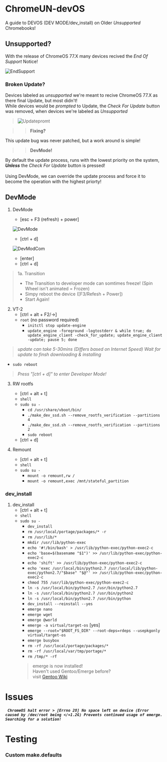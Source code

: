 # ChromeUN-devOS
A guide to DEVOS (DEV MODE/dev_install) on Older *Unsupported* Chromebooks!

## Unsupported?
>
With the release of ChromeOS 77.X many devices recived the *End Of Support* Notice!

![EndSupport](https://raw.githubusercontent.com/ssfgames13/ChromeUN-devOS/master/Screenshot%202020-04-29%20at%205.43.26%20PM.png)

### Broken Update?
>
Devices labeled as *unsupported* we're meant to recive ChromeOS 77.X as there final Update, but most didn't!\
While devices would be *prompted*  to Update, the *Check For Update* button was removed, when devices we're labeled as *Unsupported*

>![Updatepromt](https://raw.githubusercontent.com/ssfgames13/ChromeUN-devOS/master/Screenshot%202020-04-29%20at%205.55.12%20PM.png)

>> **Fixing?**

This update bug was never patched, but a work around is simple!

>> **DevMode!**

By default the update process, runs with the lowest priority on the system, ***Unless*** the *Check For Update* button is pressed!\
\
Using DevMode, we can override the update process and force it to become the operation with the highest priorty!

## DevMode

1. DevMode
     * [esc + F3 (refresh) + power]
     
    ![DevMode](https://github.com/ssfgames13/ChromeUN-devOS/blob/master/68747470733a2f2f626565626f6d2e636f6d2f77702d636f6e74656e742f75706c6f6164732f323031392f31322f5475726e2d4f6e2d4368726f6d65626f6f6.jpeg?raw=true)
     * [ctrl + d]
     
     ![DevModCom](https://github.com/ssfgames13/ChromeUN-devOS/blob/master/68747470733a2f2f7777772e7365727665746865686f6d652e636f6d2f77702d636f6e74656e742f75706c6f6164732f323031382f30332f476f6f676c652d4.jpeg?raw=true)
     * [enter]
     * [ctrl + d]
> 1a. Transition
   >  * The Transition to developer mode can somtimes freeze! (Spin Wheel isn't animated = Frozen)
   >  * Simpy reboot the device ([F3/Refesh + Power])
   >  * Start Again!

2. VT-2
    * [ctrl + alt + F2/→]
    * `root` (no password required)
        * `initctl stop update-engine`
        * `update_engine -foreground -logtostderr & while true; do update_engine_client -check_for_update; update_engine_client -update; pause 5; done`
  > *update can take 5-30mins (Differs based on Internet Speed)*
  > *Wait for update to finsh downloading & installing*
  
  * `sudo reboot` 
  
  > *Press "[ctrl + d]" to enter Developer Mode!*
  
3. RW rootfs
      * [ctrl + alt + t]
      * `shell`
      * `sudo su -`
        * `cd /usr/share/vboot/bin/`
        * `./make_dev_ssd.sh --remove_rootfs_verification --partitions 4`
        * `./make_dev_ssd.sh --remove_rootfs_verification --partitions 2`
        * `sudo reboot`
      * [ctrl + d]

4. Remount
    * [ctrl + alt + t]
    * `shell`
    * `sudo su -`
        * `mount -o remount,rw /`
        * `mount -o remount,exec /mnt/stateful_partition`

### dev_install 

1. dev_install
      * [ctrl + alt + t]
      * `shell`
      * `sudo su -`
        * `dev_install`
        * `rm /usr/local/portage/packages/* -r`
        * `rm /usr/lib/*`
        * `mkdir /usr/lib/python-exec`
        * `echo '#!/bin/bash' > /usr/lib/python-exec/python-exec2-c`
        * `echo 'base=$(basename "$1")' >> /usr/lib/python-exec/python-exec2-c`
        * `echo 'shift' >> /usr/lib/python-exec/python-exec2-c`
        * ```echo 'exec /usr/local/bin/python2.7 /usr/local/lib/python-exec/python2.7/"$base" "$@"' >> /usr/lib/python-exec/python-exec2-c```
        * `chmod 755 /usr/lib/python-exec/python-exec2-c`
        * `ln -s /usr/local/bin/python2.7 /usr/bin/python2.7`
        * `ln -s /usr/local/bin/python2.7 /usr/bin/python2`
        * `ln -s /usr/local/bin/python2.7 /usr/bin/python`
        * `dev_install --reinstall --yes`
        * `emerge nano`
        * `emerge wget`
        * `emerge @world`
        * `emerge -a virtual/target-os` [yes]
        * `emerge --root="$ROOT_FS_DIR" --root-deps=rdeps --usepkgonly virtual/target-os`
        * `emerge busybox`
        * `rm -rf /usr/local/portage/packages/*`
        * `rm -rf /usr/local/var/tmp/portage/*`
        * `rm /tmp/* -rf`
        > emerge is now installed!\
        > Haven't used Gentoo/Emerge before?\
        > visit [Gentoo Wiki](https://wiki.gentoo.org/wiki/Portage#emerge)
        
# Issues
***`
ChromeOS halt error > [Errno 28] No space left on device
(Error caused by /dev/root being </=1.2G)
Prevents continued usage of emerge.
Searching for a solution!`***

# Testing
### Custom make.defaults
